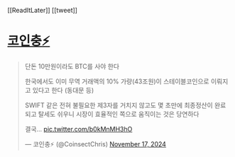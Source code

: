 [[ReadItLater]] [[tweet]]

# [코인충⚡️](https://twitter.com/CoinsectChris/status/1858149390462115997)

> 단돈 10만원이라도 BTC를 사야 한다  
>   
> 한국에서도 이미 무역 거래액의 10% 가량(43조원)이 스테이블코인으로 이뤄지고 있다고 한다 (동대문 등)  
>   
> SWIFT 같은 전혀 불필요한 제3자를 거치지 않고도 몇 초만에 최종정산이 완료되고 탈세도 쉬우니 시장이 효율적인 쪽으로 움직이는 것은 당연하다  
>   
> 결국… [pic.twitter.com/b0kMnMH3hO](https://t.co/b0kMnMH3hO)
> 
> — 코인충⚡️ (@CoinsectChris) [November 17, 2024](https://twitter.com/CoinsectChris/status/1858149390462115997?ref_src=twsrc%5Etfw)